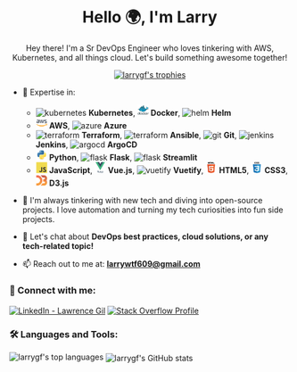 <h1 align="center">Hello 🌍, I'm Larry</h1>

<p align="center">Hey there! I'm a Sr DevOps Engineer who loves tinkering with AWS, Kubernetes, and all things cloud. Let's build something awesome together!</p>

<p align="center"><a href="https://github.com/ryo-ma/github-profile-trophy"><img src="https://github-profile-trophy.vercel.app/?username=larrygf&column=3" alt="larrygf's trophies" /></a></p>

- 🧠 Expertise in:

   <!-- Kubernetes related tools -->
   - <img src="https://www.vectorlogo.zone/logos/kubernetes/kubernetes-icon.svg" alt="kubernetes" width="20" height="20"/> **Kubernetes**, <img src="https://raw.githubusercontent.com/devicons/devicon/master/icons/docker/docker-original-wordmark.svg" alt="docker" width="20" height="20"/> **Docker**, <img src="https://avatars.githubusercontent.com/u/15859888?s=48&v=4" alt="helm" width="20" height="20"/> **Helm**

   <!-- AWS related tools -->
   - <img src="https://raw.githubusercontent.com/devicons/devicon/master/icons/amazonwebservices/amazonwebservices-original-wordmark.svg" alt="aws" width="20" height="20"/> **AWS**, <img src="https://www.vectorlogo.zone/logos/microsoft_azure/microsoft_azure-icon.svg" alt="azure" width="20" height="20"/> **Azure**

   <!-- Terraform & IaC related tools -->
   - <img src="https://www.vectorlogo.zone/logos/terraformio/terraformio-icon.svg" alt="terraform" width="20" height="20"/> **Terraform**, <img src="https://avatars.githubusercontent.com/u/1507452?s=48&v=4" alt="terraform" width="20" height="20"/> **Ansible**, <img src="https://www.vectorlogo.zone/logos/git-scm/git-scm-icon.svg" alt="git" width="20" height="20"/> **Git**, <img src="https://www.vectorlogo.zone/logos/jenkins/jenkins-icon.svg" alt="jenkins" width="20" height="20"/> **Jenkins**, <img src="https://avatars.githubusercontent.com/u/30269780?s=48&v=4" alt="argocd" width="20" height="20"/> **ArgoCD**

   <!-- Python related tools -->
   - <img src="https://raw.githubusercontent.com/devicons/devicon/master/icons/python/python-original.svg" alt="python" width="20" height="20"/> **Python**, <img src="https://www.vectorlogo.zone/logos/pocoo_flask/pocoo_flask-icon.svg" alt="flask" width="20" height="20"/> **Flask**, <img src="https://streamlit.io/images/brand/streamlit-mark-color.svg" alt="flask" width="20" height="20"/> **Streamlit**

   <!-- Web related tools -->
   - <img src="https://raw.githubusercontent.com/devicons/devicon/master/icons/javascript/javascript-original.svg" alt="javascript" width="20" height="20"/> **JavaScript**, <img src="https://raw.githubusercontent.com/devicons/devicon/master/icons/vuejs/vuejs-original-wordmark.svg" alt="vuejs" width="20" height="20"/> **Vue.js**, <img src="https://bestofjs.org/logos/vuetify.svg" alt="vuetify" width="20" height="20"/> **Vuetify**, <img src="https://raw.githubusercontent.com/devicons/devicon/master/icons/html5/html5-original-wordmark.svg" alt="html5" width="20" height="20"/> **HTML5**, <img src="https://raw.githubusercontent.com/devicons/devicon/master/icons/css3/css3-original-wordmark.svg" alt="css3" width="20" height="20"/> **CSS3**, <img src="https://raw.githubusercontent.com/devicons/devicon/master/icons/d3js/d3js-original.svg" alt="d3js" width="20" height="20"/> **D3.js**


- 🚀 I'm always tinkering with new tech and diving into open-source projects. I love automation and turning my tech curiosities into fun side projects.
- 💬 Let's chat about **DevOps best practices, cloud solutions, or any tech-related topic!**
- 📫 Reach out to me at: **larrywtf609@gmail.com**

<h3 align="left">🔗 Connect with me:</h3>
<p align="left">
<a href="https://linkedin.com/in/lawrence-gil-689405139" target="blank"><img align="center" src="https://raw.githubusercontent.com/rahuldkjain/github-profile-readme-generator/master/src/images/icons/Social/linked-in-alt.svg" alt="LinkedIn - Lawrence Gil" height="30" width="40" /></a>
<a href="https://stackoverflow.com/users/12270722" target="blank"><img align="center" src="https://raw.githubusercontent.com/rahuldkjain/github-profile-readme-generator/master/src/images/icons/Social/stack-overflow.svg" alt="Stack Overflow Profile" height="30" width="40" /></a>
</p>

<h3 align="left">🛠 Languages and Tools:</h3>
<p align="left">
<!-- I've kept the original icons and added a few that you mentioned in your profile to better represent your skills -->
<!-- ... [Original icons go here] ... -->
</p>

<p><img align="left" src="https://github-readme-stats.vercel.app/api/top-langs?username=larrygf&show_icons=true&locale=en&layout=compact&hide=scss,css,html&exclude_repo=ElectroNuxt-Base,FileSync,Lilipad_2.0" alt="larrygf's top languages" /></p>

<p>&nbsp;<img align="center" src="https://github-readme-stats.vercel.app/api?username=larrygf&show_icons=true&theme=transparent&locale=en" alt="larrygf's GitHub stats" /></p>
